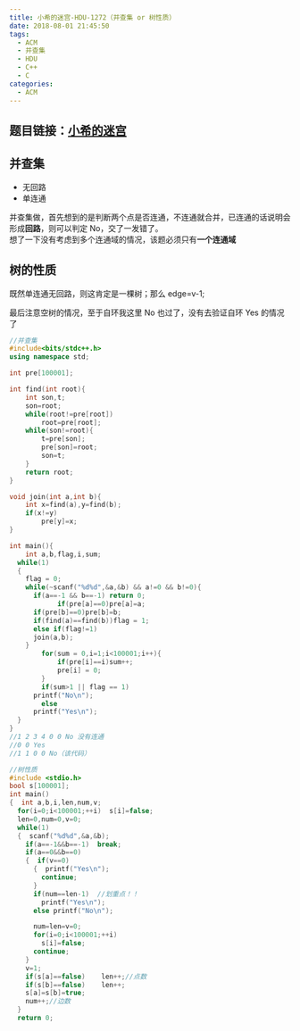 ```yaml
---
title: 小希的迷宫-HDU-1272（并查集 or 树性质）
date: 2018-08-01 21:45:50
tags:
  - ACM
  - 并查集
  - HDU
  - C++
  - C
categories:
  - ACM
---
```


## 题目链接：[小希的迷宫](http://acm.hdu.edu.cn/showproblem.php?pid=1272)

## 并查集

- 无回路
- 单连通

并查集做，首先想到的是判断两个点是否连通，不连通就合并，已连通的话说明会形成**回路**，则可以判定 No，交了一发错了。  
想了一下没有考虑到多个连通域的情况，该题必须只有**一个连通域**

## 树的性质

既然单连通无回路，则这肯定是一棵树；那么 edge=v-1;

<!--more-->

最后注意空树的情况，至于自环我这里 No 也过了，没有去验证自环 Yes 的情况了

```cpp
//并查集
#include<bits/stdc++.h>
using namespace std;

int pre[100001];

int find(int root){
    int son,t;
    son=root;
    while(root!=pre[root])
        root=pre[root];
    while(son!=root){
        t=pre[son];
        pre[son]=root;
        son=t;
    }
    return root;
}

void join(int a,int b){
    int x=find(a),y=find(b);
    if(x!=y)
        pre[y]=x;
}

int main(){
    int a,b,flag,i,sum;
  while(1)
  {
    flag = 0;
    while(~scanf("%d%d",&a,&b) && a!=0 && b!=0){
      if(a==-1 && b==-1) return 0;
            if(pre[a]==0)pre[a]=a;
      if(pre[b]==0)pre[b]=b;
      if(find(a)==find(b))flag = 1;
      else if(flag!=1)
      join(a,b);
    }
        for(sum = 0,i=1;i<100001;i++){
            if(pre[i]==i)sum++;
            pre[i] = 0;
        }
        if(sum>1 || flag == 1)
      printf("No\n");
        else
      printf("Yes\n");
  }
}
//1 2 3 4 0 0 No 没有连通
//0 0 Yes
//1 1 0 0 No（该代码）
```

```C
//树性质
#include <stdio.h>
bool s[100001];
int main()
{  int a,b,i,len,num,v;
  for(i=0;i<100001;++i)  s[i]=false;
  len=0,num=0,v=0;
  while(1)
  {  scanf("%d%d",&a,&b);
    if(a==-1&&b==-1)  break;
    if(a==0&&b==0)
    {  if(v==0)
      {  printf("Yes\n");
        continue;
      }
      if(num==len-1)  //划重点！！
        printf("Yes\n");
      else printf("No\n");

      num=len=v=0;
      for(i=0;i<100001;++i)
        s[i]=false;
      continue;
    }
    v=1;
    if(s[a]==false)    len++;//点数
    if(s[b]==false)    len++;
    s[a]=s[b]=true;
    num++;//边数
  }
  return 0;
```
